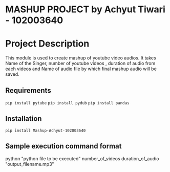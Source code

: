 # MASHUP PROJECT by Achyut Tiwari - 102003640
# Project Description
This module is used to create mashup of youtube video audios. It takes Name of the Singer, number of youtube videos , duration of audio from each videos and Name of audio file by which final mashup audio will be saved.


## Requirements
```pip install pytube```
```pip install pydub```
```pip install pandas```

## Installation
```pip install Mashup-Achyut-102003640```

## Sample execution command format
python "python file to be executed" number_of_videos duration_of_audio "output_filename.mp3"